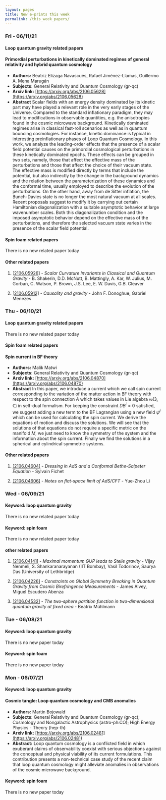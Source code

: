 ```yaml
---
layout: pages
title: New e-prints this week
permalink: /this_week_papers/
---
```



### Fri - 06/11/21

#### Loop quantum gravity related papers

#### **Primordial perturbations in kinetically dominated regimes of general  relativity and hybrid quantum cosmology**
 - **Authors:** Beatriz Elizaga Navascués, Rafael Jiménez-Llamas, Guillermo A. Mena Marugán
 - **Subjects:** General Relativity and Quantum Cosmology (gr-qc)
 - **Arxiv link:** [https://arxiv.org/abs/2106.05628](https://arxiv.org/abs/2106.05628)
 - **Abstract**
 Scalar fields with an energy density dominated by its kinetic part may have played a relevant role in the very early stages of the Universe. Compared to the standard inflationary paradigm, they may lead to modifications in observable quantities, e.g. the anisotropies found in the cosmic microwave background. Kinetically dominated regimes arise in classical fast-roll scenarios as well as in quantum bouncing cosmologies. For instance, kinetic dominance is typical in interesting preinflationary phases of Loop Quantum Cosmology. In this work, we analyze the leading-order effects that the presence of a scalar field potential causes on the primordial cosmological perturbations in these kinetically dominated epochs. These effects can be grouped in two sets, namely, those that affect the effective mass of the perturbations and those that affect the choice of their vacuum state. The effective mass is modified directly by terms that include the potential, but also indirectly by the change in the background dynamics and the relation between the parameterization of these dynamics and the conformal time, usually employed to describe the evolution of the perturbations. On the other hand, away from de Sitter inflation, the Bunch-Davies state is no longer the most natural vacuum at all scales. Recent proposals suggest to modify it by carrying out certain Hamiltonian diagonalization with a suitable asymptotic behavior at large wavenumber scales. Both this diagonalization condition and the imposed asymptotic behavior depend on the effective mass of the perturbations, and therefore the selected vacuum state varies in the presence of the scalar field potential. 

#### Spin foam related papers

There is no new related paper today 



#### Other related papers

1. [[2106.05926]](https://arxiv.org/abs/2106.05926) - *Scalar Curvature Invariants in Classical and Quantum Gravity* - B. Shakerin, D.D. McNutt, B. Mattingly, A. Kar, W. Julius, M. Gorban, C. Watson, P. Brown, J.S. Lee, E. W. Davis, G.B. Cleaver

1. [[2106.05912]](https://arxiv.org/abs/2106.05912) - *Causality and gravity* - John F. Donoghue, Gabriel Menezes







### Thu - 06/10/21

#### Loop quantum gravity related papers

There is no new related paper today 

#### Spin foam related papers

#### **Spin current in BF theory**
 - **Authors:** Malik Matwi
 - **Subjects:** General Relativity and Quantum Cosmology (gr-qc)
 - **Arxiv link:** [https://arxiv.org/abs/2106.04870](https://arxiv.org/abs/2106.04870)
 - **Abstract**
 In this paper, we introduce a current which we call spin current corresponding to the variation of the matter action in BF theory with respect to the spin connection $A$ which takes values in Lie algebra $\mathfrak{so}(3,\mathbb{C})$ in self-dual formalism. For keeping the constraint $DB^i=0$ satisfied, we suggest adding a new term to the BF Lagrangian using a new field $\psi^i$ which can be used for calculating the spin current. We derive the equations of motion and discuss the solutions. We will see that the solutions of that equations do not require a specific metric on the manifold $M$, we just need to know the symmetry of the system and the information about the spin current. Finally we find the solutions in a spherical and cylindrical symmetric systems. 



#### Other related papers

1. [[2106.04604]](https://arxiv.org/abs/2106.04604) - *Dressing in AdS and a Conformal Bethe-Salpeter Equation* - Sylvain Fichet

1. [[2106.04606]](https://arxiv.org/abs/2106.04606) - *Notes on flat-space limit of AdS/CFT* - Yue-Zhou Li



### Wed - 06/09/21

#### Keyword: loop quantum gravity

There is no new related paper today 

#### Keyword: spin foam

There is no new related paper today 



#### other related papers

1. [[2106.04141]](https://arxiv.org/abs/2106.04141) - *Maximal momentum GUP leads to Stelle gravity* - Vijay Nenmeli, S. Shankaranarayanan (IIT Bombay), Vasil Todorinov, Saurya Das (University of Lethbridge)

1. [[2106.04226]](https://arxiv.org/abs/2106.04226) - *Constraints on Global Symmetry Breaking in Quantum Gravity from Cosmic  Birefringence Measurements* - James Alvey, Miguel Escudero Abenza

1. [[2106.04532]](https://arxiv.org/abs/2106.04532) - *The two-sphere partition function in two-dimensional quantum gravity at  fixed area* - Beatrix Mühlmann





### Tue - 06/08/21

#### Keyword: loop quantum gravity

There is no new paper today
#### Keyword: spin foam

There is no new paper today 

### Mon - 06/07/21

#### Keyword: loop quantum gravity

#### **Cosmic tangle: Loop quantum cosmology and CMB anomalies**
 - **Authors:** Martin Bojowald 
 - **Subjects:** General Relativity and Quantum Cosmology (gr-qc); Cosmology and Nongalactic Astrophysics (astro-ph.CO); High Energy Physics - Theory (hep-th)
 - **Arxiv link:** [https://arxiv.org/abs/2106.02481](https://arxiv.org/abs/2106.02481)
 - **Abstract:**
    Loop quantum cosmology is a conflicted field in which exuberant claims of observability coexist with serious objections against the conceptual and physical viability of its current formulations. This contribution presents a non-technical case study of the recent claim that loop quantum cosmology might alleviate anomalies in observations of the cosmic microwave background. 

#### Keyword: spin foam

There is no new paper today 